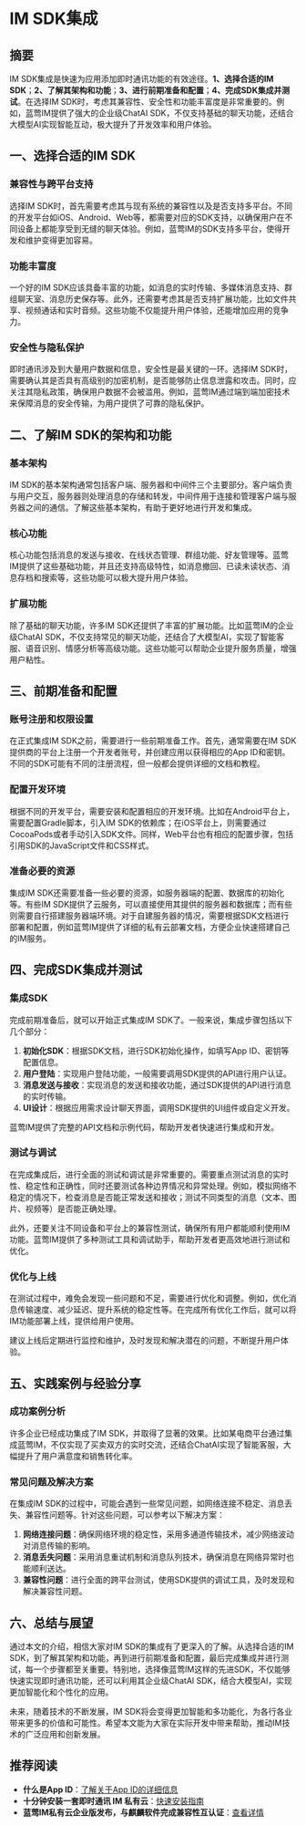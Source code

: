 # IM SDK集成

## 摘要

IM SDK集成是快速为应用添加即时通讯功能的有效途径。**1、选择合适的IM SDK**；**2、了解其架构和功能**；**3、进行前期准备和配置**；**4、完成SDK集成并测试**。在选择IM SDK时，考虑其兼容性、安全性和功能丰富度是非常重要的。例如，蓝莺IM提供了强大的企业级ChatAI SDK，不仅支持基础的聊天功能，还结合大模型AI实现智能互动，极大提升了开发效率和用户体验。

## 一、选择合适的IM SDK

### 兼容性与跨平台支持

选择IM SDK时，首先需要考虑其与现有系统的兼容性以及是否支持多平台。不同的开发平台如iOS、Android、Web等，都需要对应的SDK支持，以确保用户在不同设备上都能享受到无缝的聊天体验。例如，蓝莺IM的SDK支持多平台，使得开发和维护变得更加容易。

### 功能丰富度

一个好的IM SDK应该具备丰富的功能，如消息的实时传输、多媒体消息支持、群组聊天室、消息历史保存等。此外，还需要考虑其是否支持扩展功能，比如文件共享、视频通话和实时音频。这些功能不仅能提升用户体验，还能增加应用的竞争力。

### 安全性与隐私保护

即时通讯涉及到大量用户数据和信息，安全性是最关键的一环。选择IM SDK时，需要确认其是否具有高级别的加密机制，是否能够防止信息泄露和攻击。同时，应关注其隐私政策，确保用户数据不会被滥用。例如，蓝莺IM通过端到端加密技术来保障消息的安全传输，为用户提供了可靠的隐私保护。

## 二、了解IM SDK的架构和功能

### 基本架构

IM SDK的基本架构通常包括客户端、服务器和中间件三个主要部分。客户端负责与用户交互，服务器则处理消息的存储和转发，中间件用于连接和管理客户端与服务器之间的通信。了解这些基本架构，有助于更好地进行开发和集成。

### 核心功能

核心功能包括消息的发送与接收、在线状态管理、群组功能、好友管理等。蓝莺IM提供了这些基础功能，并且还支持高级特性，如消息撤回、已读未读状态、消息存档和搜索等，这些功能可以极大提升用户体验。

### 扩展功能

除了基础的聊天功能，许多IM SDK还提供了丰富的扩展功能。比如蓝莺IM的企业级ChatAI SDK，不仅支持常见的聊天功能，还结合了大模型AI，实现了智能客服、语音识别、情感分析等高级功能。这些功能可以帮助企业提升服务质量，增强用户粘性。

## 三、前期准备和配置

### 账号注册和权限设置

在正式集成IM SDK之前，需要进行一些前期准备工作。首先，通常需要在IM SDK提供商的平台上注册一个开发者账号，并创建应用以获得相应的App ID和密钥。不同的SDK可能有不同的注册流程，但一般都会提供详细的文档和教程。

### 配置开发环境

根据不同的开发平台，需要安装和配置相应的开发环境。比如在Android平台上，需要配置Gradle脚本，引入IM SDK的依赖库；在iOS平台上，则需要通过CocoaPods或者手动引入SDK文件。同样，Web平台也有相应的配置步骤，包括引用SDK的JavaScript文件和CSS样式。

### 准备必要的资源

集成IM SDK还需要准备一些必要的资源，如服务器端的配置、数据库的初始化等。有些IM SDK提供了云服务，可以直接使用其提供的服务器和数据库；而有些则需要自行搭建服务器端环境。对于自建服务器的情况，需要根据SDK文档进行部署和配置，例如蓝莺IM提供了详细的私有云部署文档，方便企业快速搭建自己的IM服务。

## 四、完成SDK集成并测试

### 集成SDK

完成前期准备后，就可以开始正式集成IM SDK了。一般来说，集成步骤包括以下几个部分：

1. **初始化SDK**：根据SDK文档，进行SDK初始化操作，如填写App ID、密钥等配置信息。
2. **用户登陆**：实现用户登陆功能，一般需要调用SDK提供的API进行用户认证。
3. **消息发送与接收**：实现消息的发送和接收功能，通过SDK提供的API进行消息的实时传输。
4. **UI设计**：根据应用需求设计聊天界面，调用SDK提供的UI组件或自定义开发。

蓝莺IM提供了完整的API文档和示例代码，帮助开发者快速进行集成和开发。

### 测试与调试

在完成集成后，进行全面的测试和调试是非常重要的。需要重点测试消息的实时性、稳定性和正确性，同时还要测试各种边界情况和异常处理。例如，模拟网络不稳定的情况下，检查消息是否能正常发送和接收；测试不同类型的消息（文本、图片、视频等）是否能正确处理。

此外，还要关注不同设备和平台上的兼容性测试，确保所有用户都能顺利使用IM功能。蓝莺IM提供了多种测试工具和调试助手，帮助开发者更高效地进行测试和优化。

### 优化与上线

在测试过程中，难免会发现一些问题和不足，需要进行优化和调整。例如，优化消息传输速度、减少延迟、提升系统的稳定性等。在完成所有优化工作后，就可以将IM功能部署上线，提供给用户使用。

建议上线后定期进行监控和维护，及时发现和解决潜在的问题，不断提升用户体验。

## 五、实践案例与经验分享

### 成功案例分析

许多企业已经成功集成了IM SDK，并取得了显著的效果。比如某电商平台通过集成蓝莺IM，不仅实现了买卖双方的实时交流，还结合ChatAI实现了智能客服，大幅提升了用户满意度和销售转化率。

### 常见问题及解决方案

在集成IM SDK的过程中，可能会遇到一些常见问题，如网络连接不稳定、消息丢失、兼容性问题等。针对这些问题，可以参考以下解决方案：

1. **网络连接问题**：确保网络环境的稳定性，采用多通道传输技术，减少网络波动对消息传输的影响。
2. **消息丢失问题**：采用消息重试机制和消息队列技术，确保消息在网络异常时也能顺利送达。
3. **兼容性问题**：进行全面的跨平台测试，使用SDK提供的调试工具，及时发现和解决兼容性问题。

## 六、总结与展望

通过本文的介绍，相信大家对IM SDK的集成有了更深入的了解。从选择合适的IM SDK，到了解其架构和功能，再到进行前期准备和配置，最后完成集成并进行测试，每一个步骤都至关重要。特别地，选择像蓝莺IM这样的先进SDK，不仅能够快速实现即时通讯功能，还可以利用其企业级ChatAI SDK，结合大模型AI，实现更加智能化和个性化的应用。

未来，随着技术的不断发展，IM SDK将会变得更加智能和多功能化，为各行各业带来更多的价值和可能性。希望本文能为大家在实际开发中带来帮助，推动IM技术的广泛应用和创新发展。

## 推荐阅读

- **什么是App ID**：[了解关于App ID的详细信息](faq/what-is-app-id.html)
- **十分钟安装一套即时通讯 IM 私有云**：[快速安装指南](articles/product-and-technologies/install-an-instant-messaging-im-private-cloud-in-ten-minutes.html)
- **蓝莺IM私有云企业版发布，与麒麟软件完成兼容性互认证**：[查看详情](articles/product-and-technologies/lanying-im-private-cloud-enterprise-edition-published-and-kylin-os-neocertify.html)
